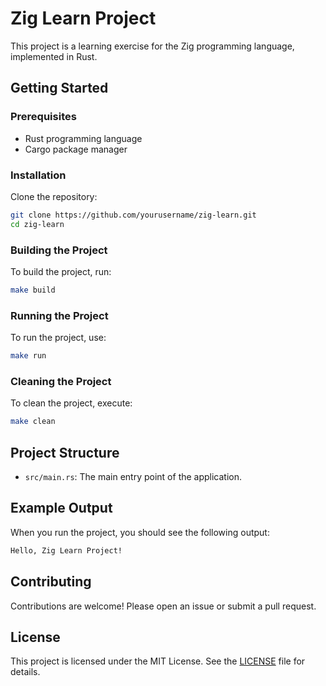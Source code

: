 # Zig Learn Project

This project is a learning exercise for the Zig programming language, implemented in Rust.

## Getting Started

### Prerequisites

- Rust programming language
- Cargo package manager

### Installation

Clone the repository:

```sh
git clone https://github.com/yourusername/zig-learn.git
cd zig-learn
```

### Building the Project

To build the project, run:

```sh
make build
```

### Running the Project

To run the project, use:

```sh
make run
```

### Cleaning the Project

To clean the project, execute:

```sh
make clean
```

## Project Structure

- `src/main.rs`: The main entry point of the application.

## Example Output

When you run the project, you should see the following output:

```sh
Hello, Zig Learn Project!
```

## Contributing

Contributions are welcome! Please open an issue or submit a pull request.

## License

This project is licensed under the MIT License. See the [LICENSE](LICENSE) file for details.

